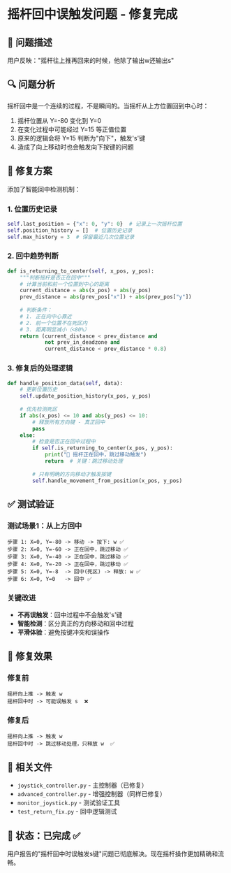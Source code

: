 # 摇杆回中误触发问题 - 修复完成

## 🐛 问题描述
用户反映："摇杆往上推再回来的时候，他除了输出w还输出s"

## 🔍 问题分析
摇杆回中是一个连续的过程，不是瞬间的。当摇杆从上方位置回到中心时：
1. 摇杆位置从 Y=-80 变化到 Y=0
2. 在变化过程中可能经过 Y=15 等正值位置
3. 原来的逻辑会将 Y=15 判断为"向下"，触发's'键
4. 造成了向上移动时也会触发向下按键的问题

## 🔧 修复方案
添加了智能回中检测机制：

### 1. 位置历史记录
```python
self.last_position = {"x": 0, "y": 0}  # 记录上一次摇杆位置
self.position_history = []  # 位置历史记录
self.max_history = 3  # 保留最近几次位置记录
```

### 2. 回中趋势判断
```python
def is_returning_to_center(self, x_pos, y_pos):
    """判断摇杆是否正在回中"""
    # 计算当前和前一个位置到中心的距离
    current_distance = abs(x_pos) + abs(y_pos)
    prev_distance = abs(prev_pos["x"]) + abs(prev_pos["y"])
    
    # 判断条件：
    # 1. 正在向中心靠近
    # 2. 前一个位置不在死区内
    # 3. 距离明显减小（<80%）
    return (current_distance < prev_distance and 
            not prev_in_deadzone and 
            current_distance < prev_distance * 0.8)
```

### 3. 修复后的处理逻辑
```python
def handle_position_data(self, data):
    # 更新位置历史
    self.update_position_history(x_pos, y_pos)
    
    # 优先检测死区
    if abs(x_pos) <= 10 and abs(y_pos) <= 10:
        # 释放所有方向键 - 真正回中
        pass
    else:
        # 检查是否正在回中过程中
        if self.is_returning_to_center(x_pos, y_pos):
            print("🔄 摇杆正在回中，跳过移动触发")
            return  # 关键：跳过移动处理
        
        # 只有明确的方向移动才触发按键
        self.handle_movement_from_position(x_pos, y_pos)
```

## ✅ 测试验证

### 测试场景1：从上方回中
```
步骤 1: X=0, Y=-80 -> 移动 -> 按下: w ✅
步骤 2: X=0, Y=-60 -> 正在回中，跳过移动 ✅
步骤 3: X=0, Y=-40 -> 正在回中，跳过移动 ✅  
步骤 4: X=0, Y=-20 -> 正在回中，跳过移动 ✅
步骤 5: X=0, Y=-8  -> 回中(死区) -> 释放: w ✅
步骤 6: X=0, Y=0   -> 回中 ✅
```

### 关键改进
- **不再误触发**：回中过程中不会触发's'键
- **智能检测**：区分真正的方向移动和回中过程
- **平滑体验**：避免按键冲突和误操作

## 🎯 修复效果

### 修复前
```
摇杆向上推 -> 触发 w
摇杆回中时 -> 可能误触发 s  ❌
```

### 修复后  
```
摇杆向上推 -> 触发 w
摇杆回中时 -> 跳过移动处理，只释放 w  ✅
```

## 📁 相关文件
- `joystick_controller.py` - 主控制器（已修复）
- `advanced_controller.py` - 增强控制器（同样已修复）
- `monitor_joystick.py` - 测试验证工具
- `test_return_fix.py` - 回中逻辑测试

## 🚀 状态：已完成 ✅

用户报告的"摇杆回中时误触发s键"问题已彻底解决。现在摇杆操作更加精确和流畅。
